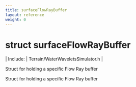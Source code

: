 ```yaml
---
title: surfaceFlowRayBuffer
layout: reference
weight: 0
---
```

struct surfaceFlowRayBuffer
===

| Include: | Terrain/WaterWaveletsSimulator.h |

Struct for holding a specific Flow Ray buffer
  



Struct for holding a specific Flow Ray buffer
  

